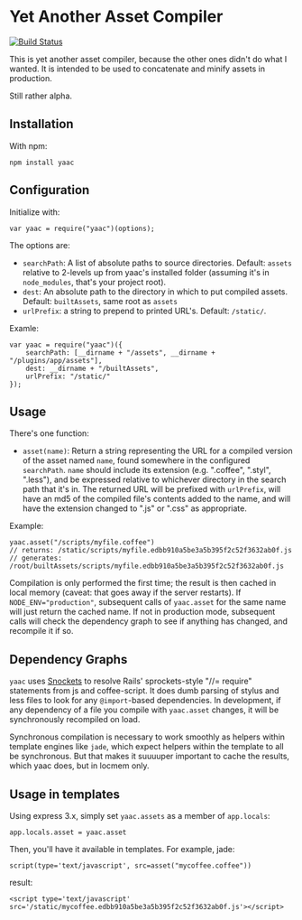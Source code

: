 Yet Another Asset Compiler
==========================

[![Build Status](https://travis-ci.org/yourcelf/yaac.png)](https://travis-ci.org/yourcelf/yaac)

This is yet another asset compiler, because the other ones didn't do what I
wanted. It is intended to be used to concatenate and minify assets in production.

Still rather alpha.

Installation
------------

With npm:

    npm install yaac

Configuration
-------------

Initialize with:

    var yaac = require("yaac")(options);

The options are:
* ``searchPath``: A list of absolute paths to source directories. Default:
  ``assets`` relative to 2-levels up from yaac's installed folder (assuming
  it's in ``node_modules``, that's your project root).
* ``dest``: An absolute path to the directory in which to put compiled assets.
  Default: ``builtAssets``, same root as ``assets``
* ``urlPrefix``: a string to prepend to printed URL's.  Default: ``/static/``.

Examle:

    var yaac = require("yaac")({
        searchPath: [__dirname + "/assets", __dirname + "/plugins/app/assets"],
        dest: __dirname + "/builtAssets",
        urlPrefix: "/static/"
    });

Usage
-----

There's one function:

* ``asset(name)``: Return a string representing the URL for a compiled version
  of the asset named ``name``, found somewhere in the configured
  ``searchPath``.  ``name`` should include its extension (e.g. ".coffee",
  ".styl", ".less"), and be expressed relative to whichever directory in the
  search path that it's in.  The returned URL will be prefixed with
  ``urlPrefix``, will have an md5 of the compiled file's contents added to the
  name, and will have the extension changed to ".js" or ".css" as appropriate.

Example:

    yaac.asset("/scripts/myfile.coffee")
    // returns: /static/scripts/myfile.edbb910a5be3a5b395f2c52f3632ab0f.js
    // generates: /root/builtAssets/scripts/myfile.edbb910a5be3a5b395f2c52f3632ab0f.js

Compilation is only performed the first time; the result is then cached in local memory (caveat: that goes away if the server restarts).  If ``NODE_ENV="production"``, subsequent calls of ``yaac.asset`` for the same name will just return the cached name.  If not in production mode, subsequent calls will check the dependency graph to see if anything has changed, and recompile it if so.

Dependency Graphs
-----------------

``yaac`` uses [Snockets](https://github.com/TrevorBurnham/snockets) to resolve Rails' sprockets-style "//= require" statements from js and coffee-script.  It does dumb parsing of stylus and less files to look for any ``@import``-based dependencies.  In development, if any dependency of a file you compile with ``yaac.asset`` changes, it will be synchronously recompiled on load.

Synchronous compilation is necessary to work smoothly as helpers within template engines like ``jade``, which expect helpers within the template to all be synchronous.  But that makes it suuuuper important to cache the results, which yaac does, but in locmem only.

Usage in templates
------------------

Using express 3.x, simply set ``yaac.assets`` as a member of ``app.locals``:

    app.locals.asset = yaac.asset

Then, you'll have it available in templates.  For example, jade:

    script(type='text/javascript', src=asset("mycoffee.coffee"))

result:

    <script type='text/javascript' src='/static/mycoffee.edbb910a5be3a5b395f2c52f3632ab0f.js'></script>
